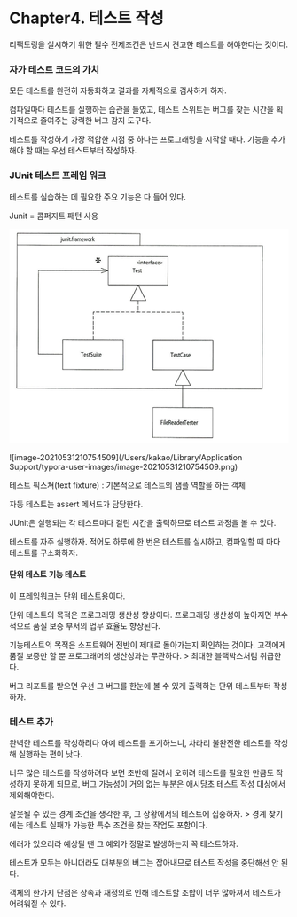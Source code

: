 # Chapter4. 테스트 작성

리팩토링을 실시하기 위한 필수 전제조건은 반드시 견고한 테스트를 해야한다는 것이다.



### 자가 테스트 코드의 가치

모든 테스트를 완전히 자동화하고 결과를 자체적으로 검사하게 하자.

컴파일마다 테스트를 실행하는 습관을 들였고, 테스트 스위트는 버그를 찾는 시간을 획기적으로 줄여주는 강력한 버그 감지 도구다.

테스트를 작성하기 가장 적합한 시점 중 하나는 프로그래밍을 시작할 때다. 기능을 추가해야 할 때는 우선 테스트부터 작성하자.



### JUnit 테스트 프레임 워크

테스트를 실습하는 데 필요한 주요 기능은 다 들어 있다. 

Junit = 콤퍼지트 패턴 사용

![4-1](../resource/refact/4-1.png)

![image-20210531210754509](/Users/kakao/Library/Application Support/typora-user-images/image-20210531210754509.png)

테스트 픽스쳐(text fixture) : 기본적으로 테스트의 샘플 역할을 하는 객체

자동 테스트는 assert 메서드가 담당한다. 

JUnit은 실행되는 각 테스트마다 걸린 시간을 출력하므로 테스트 과정을 볼 수 있다. 

테스트를 자주 실행하자. 적어도 하루에 한 번은 테스트를 실시하고, 컴파일할 때 마다 테스트를 구소화하자.



#### 단위 테스트 기능 테스트

이 프레임워크는 단위 테스트용이다.

단위 테스트의 목적은 프로그래밍 생산성 향상이다. 프로그래밍 생산성이 높아지면 부수적으로 품질 보증 부서의 업무 효율도 향상된다.

기능테스트의 목적은 소프트웨어 전반이 제대로 돌아가는지 확인하는 것이다. 고객에게 품질 보증만 할 뿐 프로그래머의 생산성과는 무관하다. > 최대한 블랙박스처럼 취급한다.

버그 리포트를 받으면 우선 그 버그를 한눈에 볼 수 있게 출력하는 단위 테스트부터 작성하자.



### 테스트 추가

완벽한 테스트를 작성하려다 아예 테스트를 포기하느니, 차라리 불완전한 테스트를 작성해 실행하는 편이 낫다.

너무 많은 테스트를 작성하려다 보면 초반에 질려서 오히려 테스트를 필요한 만큼도 작성하지 못하게 되므로, 버그 가능성이 거의 없는 부분은 애시당초 테스트 작성 대상에서 제외해야한다.

잘못될 수 있는 경계 조건을 생각한 후, 그 상황에서의 테스트에 집중하자. > 경계 찾기에는 테스트 실패가 가능한 특수 조건을 찾는 작업도 포함이다.

에러가 있으리라 예상될 땐 그 예외가 정말로 발생하는지 꼭 테스트하자.

테스트가 모두는 아니더라도 대부분의 버그는 잡아내므로 테스트 작성을 중단해선 안 된다.

객체의 한가지 단점은 상속과 재정의로 인해 테스트할 조합이 너무 많아져서 테스트가 어려워질 수 있다.

